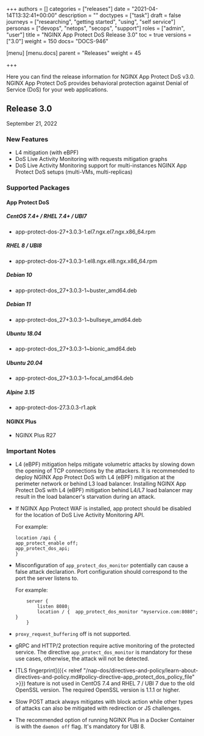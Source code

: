 
+++
authors = []
categories = ["releases"]
date = "2021-04-14T13:32:41+00:00"
description = ""
doctypes = ["task"]
draft = false
journeys = ["researching", "getting started", "using", "self service"]
personas = ["devops", "netops", "secops", "support"]
roles = ["admin", "user"]
title = "NGINX App Protect DoS Release 3.0"
toc = true
versions = ["3.0"]
weight = 150
docs= "DOCS-946"

[menu]
  [menu.docs]
    parent = "Releases"
    weight = 45

+++

Here you can find the release information for NGINX App Protect DoS v3.0. NGINX App Protect DoS provides behavioral protection against Denial of Service (DoS) for your web applications. 

## Release 3.0

September 21, 2022

### New Features

- L4 mitigation (with eBPF)
- DoS Live Activity Monitoring with requests mitigation graphs
- DoS Live Activity Monitoring support for multi-instances NGINX App Protect DoS setups (multi-VMs, multi-replicas) 

### Supported Packages

#### App Protect DoS

##### CentOS 7.4+ / RHEL 7.4+ / UBI7
- app-protect-dos-27+3.0.3-1.el7.ngx.el7.ngx.x86_64.rpm

##### RHEL 8 / UBI8
- app-protect-dos-27+3.0.3-1.el8.ngx.el8.ngx.x86_64.rpm

##### Debian 10
- app-protect-dos_27+3.0.3-1~buster_amd64.deb

##### Debian 11
- app-protect-dos_27+3.0.3-1~bullseye_amd64.deb

##### Ubuntu 18.04
- app-protect-dos_27+3.0.3-1~bionic_amd64.deb

##### Ubuntu 20.04
- app-protect-dos_27+3.0.3-1~focal_amd64.deb

##### Alpine 3.15
- app-protect-dos-27.3.0.3-r1.apk

#### NGINX Plus
- NGINX Plus R27


### Important Notes

- L4 (eBPF) mitigation helps mitigate volumetric attacks by slowing down the opening of TCP connections by the attackers.
It is recommended to deploy NGINX App Protect DoS with L4 (eBPF) mitigation at the perimeter network or behind L3 load balancer.
Installing NGINX App Protect DoS with L4 (eBPF) mitigation behind L4/L7 load balancer may result in the load balancer's starvation during an attack.

- If NGINX App Protect WAF is installed, app protect should be disabled for the location of DoS Live Activity Monitoring API.

    For example:
    ```shell
    location /api {
    app_protect_enable off;
    app_protect_dos_api;
    }
    ```

- Misconfiguration of `app_protect_dos_monitor` potentially can cause a false attack declaration. 
Port configuration should correspond to the port the server listens to.

    For example:
    ```shell
        server {
            listen 8080;
            location / {  app_protect_dos_monitor "myservice.com:8080";  }
        }
    ```

- `proxy_request_buffering` off is not supported.

- gRPC and HTTP/2 protection require active monitoring of the protected service. The directive `app_protect_dos_monitor` is mandatory for these use cases, otherwise, the attack will not be detected.

- [TLS fingerprint]({{< relref "/nap-dos/directives-and-policy/learn-about-directives-and-policy.md#policy-directive-app_protect_dos_policy_file" >}}) feature is not used in CentOS 7.4 and RHEL 7 / UBI 7 due to the old OpenSSL version. The required OpenSSL version is 1.1.1 or higher.

- Slow POST attack always mitigates with block action while other types of attacks can also be mitigated with redirection or JS challenges.

- The recommended option of running NGINX Plus in a Docker Container is with the `daemon off` flag. It's mandatory for UBI 8.
